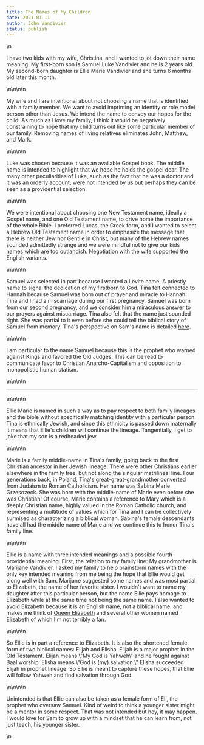 ```yaml
---
title: The Names of My Children
date: 2021-01-11
author: John Vandivier
status: publish
---
```


<!-- wp:paragraph -->\n<p>I have two kids with my wife, Christina, and I wanted to jot down their name meaning. My first-born son is Samuel Luke Vandivier and he is 2 years old. My second-born daughter is Ellie Marie Vandivier and she turns 6 months old later this month.</p>\n<!-- /wp:paragraph -->\n\n<!-- wp:paragraph -->\n<p>My wife and I are intentional about not choosing a name that is identified with a family member. We want to avoid imprinting an identity or role model person other than Jesus. We intend the name to convey our hopes for the child. As much as I love my family, I think it would be negatively constraining to hope that my child turns out like some particular member of our family. Removing names of living relatives eliminates John, Matthew, and Mark.</p>\n<!-- /wp:paragraph -->\n\n<!-- wp:paragraph -->\n<p>Luke was chosen because it was an available Gospel book. The middle name is intended to highlight that we hope he holds the gospel dear. The many other peculiarities of Luke, such as the fact that he was a doctor and it was an orderly account, were not intended by us but perhaps they can be seen as a providential selection.</p>\n<!-- /wp:paragraph -->\n\n<!-- wp:paragraph -->\n<p>We were intentional about choosing one New Testament name, ideally a Gospel name, and one Old Testament name, to drive home the importance of the whole Bible. I preferred Lucas, the Greek form, and I wanted to select a Hebrew Old Testament name in order to emphasize the message that there is neither Jew nor Gentile in Christ, but many of the Hebrew names sounded admittedly strange and we were mindful not to give our kids names which are too outlandish. Negotiation with the wife supported the English variants.</p>\n<!-- /wp:paragraph -->\n\n<!-- wp:paragraph -->\n<p>Samuel was selected in part because I wanted a Levite name. A priestly name to signal the dedication of my firstborn to God. Tina felt connected to Hannah because Samuel was born out of prayer and miracle to Hannah. Tina and I had a miscarriage during our first pregnancy. Samuel was born from our second pregnancy, and we consider him a miraculous answer to our prayers against miscarriage. Tina also felt that the name just sounded right. She was partial to it even before she could tell the biblical story of Samuel from memory. Tina's perspective on Sam's name is detailed <a href=\"https://itstartedwithamiracle.wordpress.com/2018/10/04/how-we-picked-our-baby-name/\">here</a>.</p>\n<!-- /wp:paragraph -->\n\n<!-- wp:paragraph -->\n<p>I am particular to the name Samuel because this is the prophet who warned against Kings and favored the Old Judges. This can be read to communicate favor to Christian Anarcho-Capitalism and opposition to monopolistic human statism.</p>\n<!-- /wp:paragraph -->\n\n<!-- wp:separator -->\n<hr class=\"wp-block-separator\"/>\n<!-- /wp:separator -->\n\n<!-- wp:paragraph -->\n<p>Ellie Marie is named in such a way as to pay respect to both family lineages and the bible without specifically matching identity with a particular person. Tina is ethnically Jewish, and since this ethnicity is passed down maternally it means that Ellie's children will continue the lineage. Tangentially, I get to joke that my son is a redheaded jew.</p>\n<!-- /wp:paragraph -->\n\n<!-- wp:paragraph -->\n<p>Marie is a family middle-name in Tina's family, going back to the first Christian ancestor in her Jewish lineage. There were other Christians earlier elsewhere in the family tree, but not along the singular matrilineal line. Four generations back, in Poland, Tina's great-great-grandmother converted from Judaism to Roman Catholicism. Her name was Sabina Marie Grzesozeck. She was born with the middle-name of Marie even before she was Christian! Of course, Marie contains a reference to Mary which is a deeply Christian name, highly valued in the Roman Catholic church, and representing a multitude of values which for Tina and I can be collectively surmised as characterizing a biblical woman. Sabina's female descendants have all had the middle name of Marie and we continue this to honor Tina's family line.</p>\n<!-- /wp:paragraph -->\n\n<!-- wp:paragraph -->\n<p>Ellie is a name with three intended meanings and a possible fourth providential meaning. First, the relation to my family line: My grandmother is <a href=\"https://www.imdb.com/name/nm1883837/\">Marijane Vandivier</a>. I asked my family to help brainstorm names with the only key intended meaning from me being the hope that Ellie would get along well with Sam. Marijane suggested some names and was most partial to Elizabeth, the name of her favorite sister. I wouldn't want to name my daughter after this particular person, but the name Ellie pays homage to Elizabeth while at the same time not being the same name. I also wanted to avoid Elizabeth because it is an English name, not a biblical name, and makes me think of <a href=\"https://en.wikipedia.org/w/index.php?title=Elizabeth_II&amp;oldid=999013738\">Queen Elizabeth</a> and several other women named Elizabeth of which I'm not terribly a fan.</p>\n<!-- /wp:paragraph -->\n\n<!-- wp:paragraph -->\n<p>So Ellie is in part a reference to Elizabeth. It is also the shortened female form of two biblical names: Elijah and Elisha. Elijah is a major prophet in the Old Testament. Elijah means \"My God is Yahweh\" and he fought against Baal worship. Elisha means \"God is (my) salvation.\" Elisha succeeded Elijah in prophet lineage. So Ellie is meant to capture these hopes, that Ellie will follow Yahweh and find salvation through God.</p>\n<!-- /wp:paragraph -->\n\n<!-- wp:paragraph -->\n<p>Unintended is that Ellie can also be taken as a female form of Eli, the prophet who oversaw Samuel. Kind of weird to think a younger sister might be a mentor in some respect. That was not intended but hey, it may happen. I would love for Sam to grow up with a mindset that he can learn from, not just teach, his younger sister.</p>\n<!-- /wp:paragraph -->